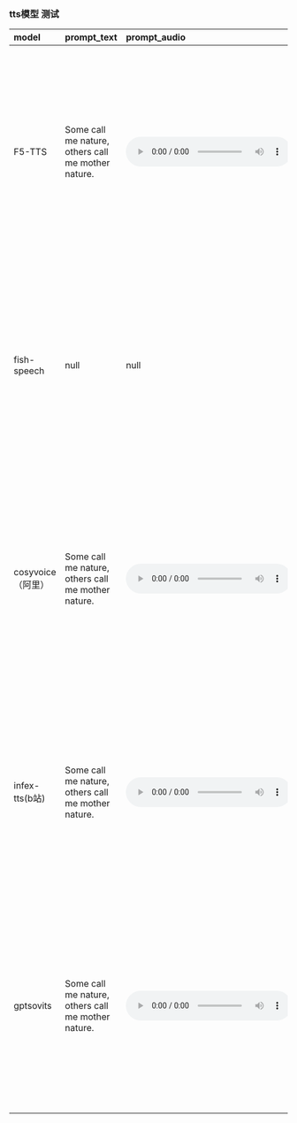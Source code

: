 
### tts模型 测试



| model | prompt_text | prompt_audio | gen_text | gen_audio | syn_time |
| :---------- | :---------------------------------------- | :-------------------------------------------- | :------------------------------------------------------------------------------------------------------- | :----------------------------------------- | :------- |
|F5-TTS|Some call me nature, others call me mother nature.|<audio controls><source src="./audio/basic_ref_en.wav" type="audio/mpeg"></audio>|I don't really care what you call me. I've been a silent spectator, watching species evolve, empires rise and fall. But always remember, I am mighty and enduring.|<audio controls><source src="./audio/F5_tts_en.wav" type="audio/mpeg"></audio>|3s|
|fish-speech|null|null|I don't really care what you call me. I've been a silent spectator, watching species evolve, empires rise and fall. But always remember, I am mighty and enduring.|<audio controls><source src="./audio/fish_speech_en.wav" type="audio/mpeg"></audio>|22s|
|cosyvoice（阿里）|Some call me nature, others call me mother nature.|<audio controls><source src="./audio/basic_ref_en.wav" type="audio/mpeg"></audio>|I don't really care what you call me. I've been a silent spectator, watching species evolve, empires rise and fall. But always remember, I am mighty and enduring.|<audio controls><source src="./audio/cosyvoice_en.wav" type="audio/mpeg"></audio>|6s/streaming 2s|
|infex-tts(b站) |Some call me nature, others call me mother nature.|<audio controls><source src="./audio/basic_ref_en.wav" type="audio/mpeg"></audio>|I don't really care what you call me. I've been a silent spectator, watching species evolve, empires rise and fall. But always remember, I am mighty and enduring.|<audio controls><source src="./audio/index_tts_en.wav" type="audio/mpeg"></audio>|6.84s|
|gptsovits|Some call me nature, others call me mother nature.|<audio controls><source src="./audio/basic_ref_en.wav" type="audio/mpeg"></audio>|I don't really care what you call me. I've been a silent spectator, watching species evolve, empires rise and fall. But always remember, I am mighty and enduring.|<audio controls><source src="./audio/gptsovits_en.wav" type="audio/mpeg"></audio>|2s|


